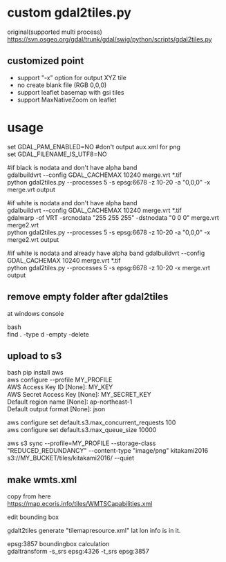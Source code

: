 # custom gdal2tiles.py

original(supported multi process)  
https://svn.osgeo.org/gdal/trunk/gdal/swig/python/scripts/gdal2tiles.py  

## customized point
- support "-x" option for output XYZ tile  
- no create blank file (RGB 0,0,0)  
- support leaflet basemap with gsi tiles
- support MaxNativeZoom on leaflet

# usage
set GDAL_PAM_ENABLED=NO #don't output aux.xml for png  
set GDAL_FILENAME_IS_UTF8=NO

#if black is nodata and don't have alpha band  
gdalbuildvrt --config GDAL_CACHEMAX 10240 merge.vrt *.tif    
python gdal2tiles.py --processes 5 -s epsg:6678 -z 10-20 -a "0,0,0" -x merge.vrt output  

#if white is nodata and don't have alpha band  
gdalbuildvrt --config GDAL_CACHEMAX 10240 merge.vrt *.tif  
gdalwarp -of VRT -srcnodata "255 255 255" -dstnodata "0 0 0" merge.vrt merge2.vrt  
python gdal2tiles.py --processes 5 -s epsg:6678 -z 10-20 -a "0,0,0" -x merge2.vrt output  

#if white is nodata and already have alpha band
gdalbuildvrt --config GDAL_CACHEMAX 10240 merge.vrt *.tif  
python gdal2tiles.py --processes 5 -s epsg:6678 -z 10-20 -x merge.vrt output

## remove empty folder after gdal2tiles
at windows console  

bash  
find . -type d -empty -delete  

## upload to s3
bash
pip install aws  
aws configure --profile MY_PROFILE  
	AWS Access Key ID [None]: MY_KEY  
	AWS Secret Access Key [None]: MY_SECRET_KEY  
	Default region name [None]: ap-northeast-1  
	Default output format [None]: json  

aws configure set default.s3.max_concurrent_requests 100  
aws configure set default.s3.max_queue_size 10000  

aws s3 sync --profile=MY_PROFILE --storage-class "REDUCED_REDUNDANCY" --content-type "image/png" kitakami2016 s3://MY_BUCKET/tiles/kitakami2016/ --quiet  

## make wmts.xml
copy from here  
https://map.ecoris.info/tiles/WMTSCapabilities.xml  

edit bounding box  

gdalt2tiles generate "tilemapresource.xml"
lat lon info is in it.

epsg:3857 boundingbox calculation  
gdaltransform -s_srs epsg:4326 -t_srs epsg:3857

 


